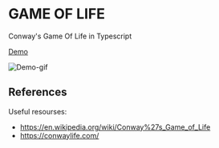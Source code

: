 # GAME OF LIFE

Conway's Game Of Life in Typescript

[Demo](https://annovo.github.io/gameoflife/)

![Demo-gif](https://media.giphy.com/media/pdeVwOLoDYMLBMVarQ/giphy.gif)

## References

Useful resourses:

* https://en.wikipedia.org/wiki/Conway%27s_Game_of_Life
* https://conwaylife.com/

